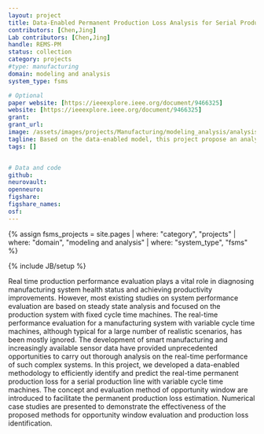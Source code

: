 ```yaml
---
layout: project
title: Data-Enabled Permanent Production Loss Analysis for Serial Production Systems with Variable Cycle Time Machines
contributors: [Chen,Jing]
Lab contributors: [Chen,Jing]
handle: REMS-PM
status: collection
category: projects
#type: manufacturing
domain: modeling and analysis
system_type: fsms

# Optional
paper website: [https://ieeexplore.ieee.org/document/9466325]
website: [https://ieeexplore.ieee.org/document/9466325]
grant:
grant_url:
image: /assets/images/projects/Manufacturing/modeling_analysis/analysis_variable_CycleTime.png
tagline: Based on the data-enabled model, this project propose an analytical analysis method to efficiently identify real-time permanent production loss (PPL) attributed to each machine, and evaluate their opportunity windows for such systems.
tags: []


# Data and code
github: 
neurovault:
openneuro:
figshare:
figshare_names:
osf:
---
```

{% assign fsms_projects = site.pages | where: "category", "projects" | where: "domain", "modeling and analysis" | where: "system_type", "fsms" %}


{% include JB/setup %}

Real time production performance evaluation plays a vital role in diagnosing manufacturing system health status and achieving productivity improvements. 
However, most existing studies on system performance evaluation are based on steady state analysis and focused on the production system with fixed cycle time machines. 
The real-time performance evaluation for a manufacturing system with variable cycle time machines, although typical for a large number of realistic scenarios, has been mostly ignored. 
The development of smart manufacturing and increasingly available sensor data have provided unprecedented opportunities to carry out thorough analysis on the real-time performance of such complex systems. 
In this project, we developed a data-enabled methodology to efficiently identify and predict the real-time permanent production loss for a serial production line with variable cycle time machines. 
The concept and evaluation method of opportunity window are introduced to facilitate the permanent production loss estimation. 
Numerical case studies are presented to demonstrate the effectiveness of the proposed methods for opportunity window evaluation and production loss identification.



